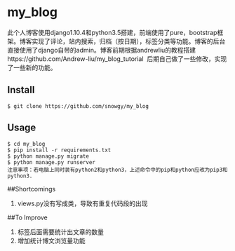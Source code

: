 # my_blog
此个人博客使用django1.10.4和python3.5搭建，前端使用了pure，bootstrap框架。博客实现了评论，站内搜索，归档（按日期），标签分类等功能。博客的后台直接使用了django自带的admin。博客前期根据andrewliu的教程搭建https://github.com/Andrew-liu/my_blog_tutorial  后期自己做了一些修改，实现了一些新的功能。
## Install
```
$ git clone https://github.com/snowgy/my_blog
```
## Usage
```
$ cd my_blog
$ pip install -r requirements.txt 
$ python manage.py migrate
$ python manage.py runserver
注意事项：若电脑上同时装有python2和python3，上述命令中的pip和python应改为pip3和python3.
```
##Shortcomings
1. views.py没有写成类，导致有重复代码段的出现

##To Improve
1. 标签后面需要统计出文章的数量
2. 增加统计博文浏览量功能
